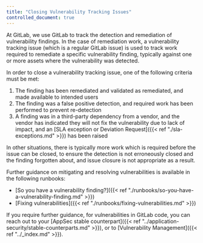 ```yaml
---
title: "Closing Vulnerability Tracking Issues"
controlled_document: true
---
```


At GitLab, we use GitLab to track the detection and remediation of vulnerability findings. In the case of remediation work, a vulnerability tracking issue (which is a regular GitLab issue) is used to track work required to remediate a specific vulnerability finding, typically against one or more assets where the vulnerability was detected.

In order to close a vulnerability tracking issue, one of the following criteria must be met:

1. The finding has been remediated and validated as remediated, and made available to intended users
1. The finding was a false positive detection, and required work has been performed to prevent re-detection
1. A finding was in a third-party dependency from a vendor, and the vendor has indicated they will not fix the vulnerability due to lack of impact, and an [SLA exception or Deviation Request]({{< ref "./sla-exceptions.md" >}}) has been raised

In other situations, there is typically more work which is required before the issue can be closed, to ensure the detection is not erroneously closed and the finding forgotten about, and issue closure is not appropriate as a result.

Further guidance on mitigating and resolving vulnerabilities is available in the following runbooks:

- [So you have a vulnerability finding?]({{< ref "./runbooks/so-you-have-a-vulnerability-finding.md" >}})
- [Fixing vulnerabilities]({{< ref "./runbooks/fixing-vulnerabilities.md" >}})
 
If you require further guidance, for vulnerabilities in GitLab code, you can reach out to your [AppSec stable counterpart]({{< ref "../application-security/stable-counterparts.md" >}}), or to [Vulnerability Management]({{< ref "../_index.md" >}}).
